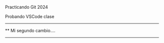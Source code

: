  Practicando Git 2024

Probando VSCode clase

***********************
**  Mi segundo cambio....
*************************